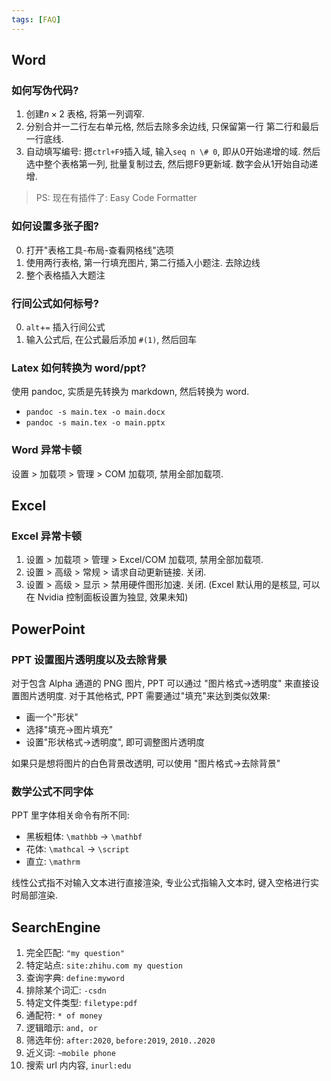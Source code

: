 ```yaml
---
tags: [FAQ]
---
```


## Word

### 如何写伪代码?

1. 创建$n\times 2$ 表格, 将第一列调窄. 
2. 分别合并一二行左右单元格, 然后去除多余边线, 只保留第一行 第二行和最后一行底线.
3. 自动填写编号: 摁`ctrl+F9`插入域, 输入`seq n \# 0`, 即从0开始递增的域. 然后选中整个表格第一列, 批量复制过去, 然后摁F9更新域. 数字会从1开始自动递增.

> PS: 现在有插件了: Easy Code Formatter

### 如何设置多张子图?

0. 打开"表格工具-布局-查看网格线"选项
1. 使用两行表格, 第一行填充图片, 第二行插入小题注. 去除边线
2. 整个表格插入大题注

### 行间公式如何标号?

0. `alt`+`=` 插入行间公式
1. 输入公式后, 在公式最后添加 `#(1)`, 然后回车

### Latex 如何转换为 word/ppt?

使用 pandoc, 实质是先转换为 markdown, 然后转换为 word.
- `pandoc -s main.tex -o main.docx`
- `pandoc -s main.tex -o main.pptx`

### Word 异常卡顿

设置 > 加载项 > 管理 > COM 加载项, 禁用全部加载项.

## Excel

### Excel 异常卡顿

1. 设置 > 加载项 > 管理 > Excel/COM 加载项, 禁用全部加载项.
2. 设置 > 高级 > 常规 > 请求自动更新链接. 关闭.
3. 设置 > 高级 > 显示 > 禁用硬件图形加速. 关闭. (Excel 默认用的是核显, 可以在 Nvidia 控制面板设置为独显, 效果未知)

## PowerPoint

### PPT 设置图片透明度以及去除背景

对于包含 Alpha 通道的 PNG 图片, PPT 可以通过 "图片格式->透明度" 来直接设置图片透明度. 对于其他格式, PPT 需要通过"填充"来达到类似效果:
- 画一个"形状"
- 选择"填充->图片填充"
- 设置"形状格式->透明度", 即可调整图片透明度

如果只是想将图片的白色背景改透明, 可以使用 "图片格式->去除背景"

### 数学公式不同字体

PPT 里字体相关命令有所不同:
- 黑板粗体: `\mathbb` -> `\mathbf`
- 花体: `\mathcal` -> `\script`
- 直立: `\mathrm`

线性公式指不对输入文本进行直接渲染, 专业公式指输入文本时, 键入空格进行实时局部渲染.

## SearchEngine

1. 完全匹配: `"my question"`
2. 特定站点: `site:zhihu.com my question`
3. 查询字典: `define:myword`
4. 排除某个词汇: `-csdn`
5. 特定文件类型: `filetype:pdf`
6. 通配符: `* of money`
7. 逻辑暗示: `and, or`
8. 筛选年份: `after:2020`, `before:2019`, `2010..2020`
9. 近义词: `~mobile phone`
10. 搜索 url 内内容, `inurl:edu`